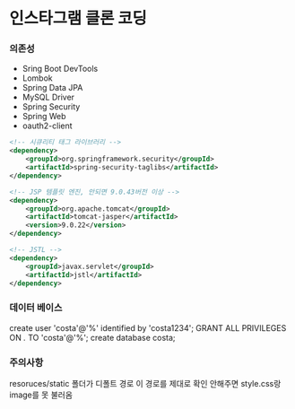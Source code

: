 # 인스타그램 클론 코딩

### 의존성

- Sring Boot DevTools
- Lombok
- Spring Data JPA
- MySQL Driver
- Spring Security
- Spring Web
- oauth2-client

```xml
<!-- 시큐리티 태그 라이브러리 -->
<dependency>
	<groupId>org.springframework.security</groupId>
	<artifactId>spring-security-taglibs</artifactId>
</dependency>

<!-- JSP 템플릿 엔진, 안되면 9.0.43버전 이상 -->
<dependency>
	<groupId>org.apache.tomcat</groupId>
	<artifactId>tomcat-jasper</artifactId>
	<version>9.0.22</version>
</dependency>

<!-- JSTL -->
<dependency>
	<groupId>javax.servlet</groupId>
	<artifactId>jstl</artifactId>
</dependency>

```

### 데이터 베이스

create user 'costa'@'%' identified by 'costa1234';
GRANT ALL PRIVILEGES ON *.* TO 'costa'@'%';
create database costa;

### 주의사항

resoruces/static 폴더가 디폴트 경로
이 경로를 제대로 확인 안해주면 style.css랑 image를 못 불러옴